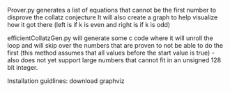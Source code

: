 Prover.py generates a list of equations that cannot be the first number to disprove the collatz conjecture
  It will also create a graph to help visualize how it got there (left is if k is even and right is if k is odd)

efficientCollatzGen.py will generate some c code where it will unroll the loop and will skip over the numbers that are proven to not be able to do the first
  (this method assumes that all values before the start value is true) - also does not yet support large numbers that cannot fit in an unsigned 128 bit integer.
 
 

Installation guidlines:
  download graphviz
